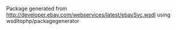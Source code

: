 Package generated from http://developer.ebay.com/webservices/latest/ebaySvc.wsdl using wsdltophp/packagegenerator
